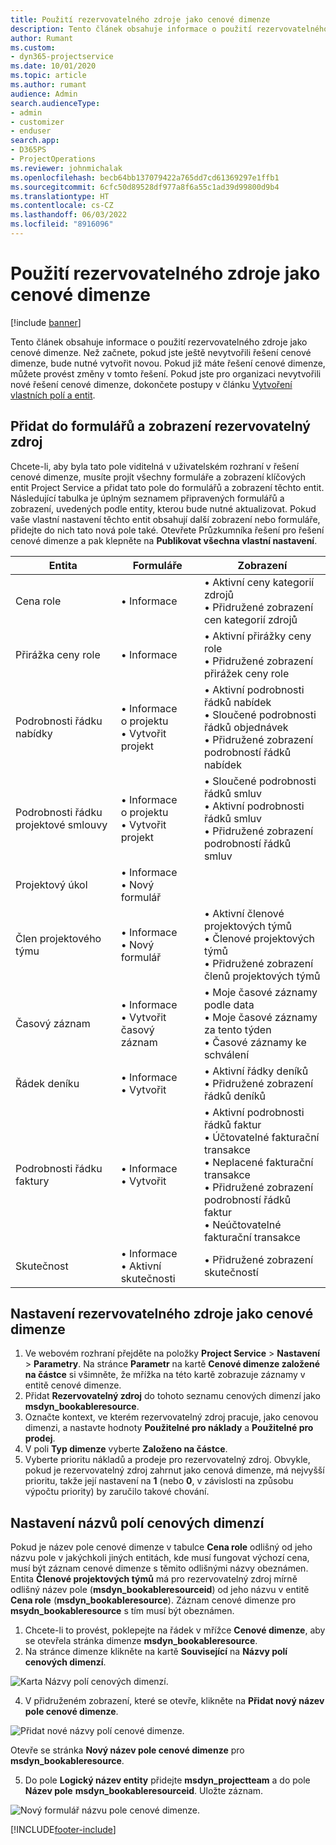 ```yaml
---
title: Použití rezervovatelného zdroje jako cenové dimenze
description: Tento článek obsahuje informace o použití rezervovatelného zdroje jako cenové dimenze.
author: Rumant
ms.custom:
- dyn365-projectservice
ms.date: 10/01/2020
ms.topic: article
ms.author: rumant
audience: Admin
search.audienceType:
- admin
- customizer
- enduser
search.app:
- D365PS
- ProjectOperations
ms.reviewer: johnmichalak
ms.openlocfilehash: becb64bb137079422a765dd7cd61369297e1ffb1
ms.sourcegitcommit: 6cfc50d89528df977a8f6a55c1ad39d99800d9b4
ms.translationtype: HT
ms.contentlocale: cs-CZ
ms.lasthandoff: 06/03/2022
ms.locfileid: "8916096"
---
```

# <a name="use-bookable-resource-as-a-pricing-dimension"></a>Použití rezervovatelného zdroje jako cenové dimenze

[!include [banner](../includes/psa-now-project-operations.md)]

Tento článek obsahuje informace o použití rezervovatelného zdroje jako cenové dimenze. Než začnete, pokud jste ještě nevytvořili řešení cenové dimenze, bude nutné vytvořit novou. Pokud již máte řešení cenové dimenze, můžete provést změny v tomto řešení. Pokud jste pro organizaci nevytvořili nové řešení cenové dimenze, dokončete postupy v článku [Vytvoření vlastních polí a entit](create-custom-fields-entities.md).

## <a name="add-bookable-resource-to-forms-and-views"></a>Přidat do formulářů a zobrazení rezervovatelný zdroj
Chcete-li, aby byla tato pole viditelná v uživatelském rozhraní v řešení cenové dimenze, musíte projít všechny formuláře a zobrazení klíčových entit Project Service a přidat tato pole do formulářů a zobrazení těchto entit.
Následující tabulka je úplným seznamem připravených formulářů a zobrazení, uvedených podle entity, kterou bude nutné aktualizovat. Pokud vaše vlastní nastavení těchto entit obsahují další zobrazení nebo formuláře, přidejte do nich tato nová pole také.
Otevřete Průzkumníka řešení pro řešení cenové dimenze a pak klepněte na **Publikovat všechna vlastní nastavení**.


|   Entita        | Formuláře   |Zobrazení        |
| ------------------------------|---------------------------------|----------------------------------|
|  Cena role|• Informace |• Aktivní ceny kategorií zdrojů<br> • Přidružené zobrazení cen kategorií zdrojů|
|  Přirážka ceny role|• Informace|• Aktivní přirážky ceny role<br>• Přidružené zobrazení přirážek ceny role|
|  Podrobnosti řádku nabídky|• Informace o projektu<br>• Vytvořit projekt|• Aktivní podrobnosti řádků nabídek<br>• Sloučené podrobnosti řádků objednávek<br>• Přidružené zobrazení podrobností řádků nabídek|
|  Podrobnosti řádku projektové smlouvy|• Informace o projektu<br>• Vytvořit projekt|• Sloučené podrobnosti řádků smluv<br>• Aktivní podrobnosti řádků smluv<br>• Přidružené zobrazení podrobností řádků smluv|
|  Projektový úkol|• Informace<br>• Nový formulář||
|  Člen projektového týmu|• Informace<br>• Nový formulář|• Aktivní členové projektových týmů<br>• Členové projektových týmů<br>• Přidružené zobrazení členů projektových týmů|
|  Časový záznam|• Informace<br>• Vytvořit časový záznam|• Moje časové záznamy podle data<br>• Moje časové záznamy za tento týden<br>• Časové záznamy ke schválení|
|  Řádek deníku|• Informace<br>• Vytvořit|• Aktivní řádky deníků<br>• Přidružené zobrazení řádků deníků|
|  Podrobnosti řádku faktury|• Informace<br>• Vytvořit|• Aktivní podrobnosti řádků faktur<br>• Účtovatelné fakturační transakce<br>• Neplacené fakturační transakce<br>• Přidružené zobrazení podrobností řádků faktur<br>• Neúčtovatelné fakturační transakce|
|  Skutečnost|• Informace<br>• Aktivní skutečnosti|• Přidružené zobrazení skutečností|

## <a name="set-up-bookable-resource-as-a-pricing-dimension"></a>Nastavení rezervovatelného zdroje jako cenové dimenze

1. Ve webovém rozhraní přejděte na položky **Project Service** > **Nastavení** > **Parametry**. Na stránce **Parametr** na kartě **Cenové dimenze založené na částce** si všimněte, že mřížka na této kartě zobrazuje záznamy v entitě cenové dimenze. 
2. Přidat **Rezervovatelný zdroj** do tohoto seznamu cenových dimenzí jako **msdyn_bookableresource**. 
3. Označte kontext, ve kterém rezervovatelný zdroj pracuje, jako cenovou dimenzi, a nastavte hodnoty **Použitelné pro náklady** a **Použitelné pro prodej**.
4. V poli **Typ dimenze** vyberte **Založeno na částce**. 
5. Vyberte prioritu nákladů a prodeje pro rezervovatelný zdroj. Obvykle, pokud je rezervovatelný zdroj zahrnut jako cenová dimenze, má nejvyšší prioritu, takže její nastavení na **1** (nebo **0**, v závislosti na způsobu výpočtu priority) by zaručilo takové chování.

## <a name="set-up-pricing-dimension-field-names"></a>Nastavení názvů polí cenových dimenzí

Pokud je název pole cenové dimenze v tabulce **Cena role** odlišný od jeho názvu pole v jakýchkoli jiných entitách, kde musí fungovat výchozí cena, musí být záznam cenové dimenze s těmito odlišnými názvy obeznámen.    
Entita **Členové projektových týmů** má pro rezervovatelný zdroj mírně odlišný název pole (**msdyn_bookableresourceid**) od jeho názvu v entitě **Cena role** (**msdyn_bookableresource**). Záznam cenové dimenze pro **msydn_bookableresource** s tím musí být obeznámen. 
1. Chcete-li to provést, poklepejte na řádek v mřížce **Cenové dimenze**, aby se otevřela stránka dimenze **msdyn_bookableresource**.
2. Na stránce dimenze klikněte na kartě **Související** na **Názvy polí cenových dimenzí**.

 ![Karta Názvy polí cenových dimenzí.](media/PD-fieldname.png)

4. V přidruženém zobrazení, které se otevře, klikněte na **Přidat nový název pole cenové dimenze**.

 ![Přidat nové názvy polí cenové dimenze.](media/Add-NewPD-fieldname.png)


Otevře se stránka **Nový název pole cenové dimenze** pro **msdyn_bookableresource**. 

5. Do pole **Logický název entity** přidejte **msdyn_projectteam** a do pole **Název pole** **msdyn_bookableresourceid**. Uložte záznam.

 ![Nový formulář názvu pole cenové dimenze.](media/PD-fieldname-Added.png)


[!INCLUDE[footer-include](../includes/footer-banner.md)]
